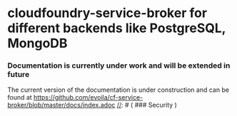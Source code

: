 cloudfoundry-service-broker for different backends like PostgreSQL, MongoDB
===========================
### Documentation is currently under work and will be extended in future
The current version of the documentation is under construction and can be found at https://github.com/evoila/cf-service-broker/blob/master/docs/index.adoc
[//]: #  ( ### Security )

[//]: #  ( When you register your broker with the cloud controller, you are prompted to enter a username and password.  This is used by the broker to verify requests. )

[//]: #  ( By default, the broker uses Spring Security to protect access to resources. The username and password are stored in: `/src/main/java/com/pivotal/cf/config/security/CustomSecurityConfiguration`. The password is not yet encrypted or stored in a database. For large infrastructure I recommend the usage of a Spring Security LDAP binding or other SSO implementations. If you have questions regarding that, feel free to contact me. )

[//]: #  ( ### Testing )

[//]: #  ( Integration tests are included to test the controllers.  You are responsible for testing your service implementation.  )

[//]: #  ( - Initial draft of RestTemplate endpoint tests. )

[//]: #  ( ### Model Notes )

[//]: #  ( - The model is for the REST/Controller level.  It can be extended as needed. )
[//]: #  ( - All models explicitly define serialization field names. )

[//]: #  ( ## To Do )

[//]: #  ( * More integration testing around expected data input and output )
[//]: #  ( * Version headers )
[//]: #  ( * Integrate w/ NATS to allow this war to be deployed with Bosh )
[//]: #  ( * Create a Bosh release )
[//]: #  ( * Separate integration project to test broker endpoints )

